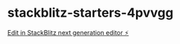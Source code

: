# stackblitz-starters-4pvvgg

[Edit in StackBlitz next generation editor ⚡️](https://stackblitz.com/~/github.com/HarshPrajapati6510/stackblitz-starters-4pvvgg)